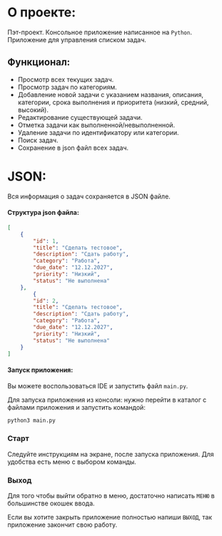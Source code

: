 # О проекте:

Пэт-проект.
Консольное приложение написанное на `Python`. Приложение для управления списком задач.

## Функционал:
- Просмотр всех текущих задач.
- Просмотр задач по категориям.
- Добавление новой задачи с указанием названия, описания, категории, срока
выполнения и приоритета (низкий, средний, высокий).
- Редактирование существующей задачи.
- Отметка задачи как выполненной/невыполненной.
- Удаление задачи по идентификатору или категории.
- Поиск задач.
- Сохранение в json файл всех задач.


# JSON:

Вся информация о задач сохраняется в JSON файле.

#### Структура json файла:

```json
[
    {
        "id": 1,
        "title": "Сделать тестовое",
        "description": "Сдать работу",
        "category": "Работа",
        "due_date": "12.12.2027",
        "priority": "Низкий",
        "status": "Не выполнена"
    },
        {
        "id": 2,
        "title": "Сделать тестовое",
        "description": "Сдать работу",
        "category": "Работа",
        "due_date": "12.12.2027",
        "priority": "Низкий",
        "status": "Не выполнена"
    }
]
```

#### Запуск приложения:

Вы можете воспользоваться IDE и запустить файл `main.py`.

Для запуска приложения из консоли: нужно перейти в каталог с файлами приложения и запустить командой:

```python
python3 main.py
```

### Старт

Следуйте инструкциям на экране, после запуска приложения.
Для удобства есть меню с выбором команды.

### Выход

Для того чтобы выйти обратно в меню, достаточно написать `МЕНЮ` в большинстве окошек ввода.

Если вы хотите закрыть приложение полностью напиши `ВЫХОД`, так приложение закончит свою работу.

